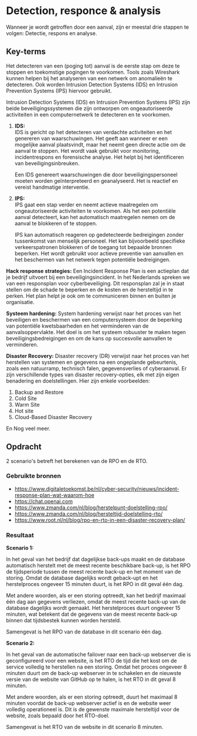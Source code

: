 # Detection, responce & analysis
Wanneer je wordt getroffen door een aanval, zijn er meestal drie stappen te volgen: Detectie, respons en analyse.

## Key-terms
Het detecteren van een (poging tot) aanval is de eerste stap om deze te stoppen en toekomstige pogingen te voorkomen. Tools zoals Wireshark kunnen helpen bij het analyseren van een netwerk om anomalieën te detecteren. Ook worden Intrusion Detection Systems (IDS) en Intrusion Prevention Systems (IPS) hiervoor gebruikt.   

Intrusion Detection Systems (IDS) en Intrusion Prevention Systems (IPS) zijn beide beveiligingssystemen die zijn ontworpen om ongeautoriseerde activiteiten in een computernetwerk te detecteren en te voorkomen. 
  
1. __IDS:__  
IDS is gericht op het detecteren van verdachte activiteiten en het genereren van waarschuwingen. Het geeft aan wanneer er een mogelijke aanval plaatsvindt, maar het neemt geen directe actie om de aanval te stoppen. Het wordt vaak gebruikt voor monitoring, incidentrespons en forensische analyse. Het helpt bij het identificeren van beveiligingsinbreuken.  
  
   Een IDS genereert waarschuwingen die door beveiligingspersoneel moeten worden geïnterpreteerd en geanalyseerd. Het is reactief en vereist handmatige interventie.  

2. __IPS:__  
IPS gaat een stap verder en neemt actieve maatregelen om ongeautoriseerde activiteiten te voorkomen. Als het een potentiële aanval detecteert, kan het automatisch maatregelen nemen om de aanval te blokkeren of te stoppen.  
  
   IPS kan automatisch reageren op gedetecteerde bedreigingen zonder tussenkomst van menselijk personeel. Het kan bijvoorbeeld specifieke verkeerspatronen blokkeren of de toegang tot bepaalde bronnen beperken. Het wordt gebruikt voor actieve preventie van aanvallen en het beschermen van het netwerk tegen potentiële bedreigingen.

__Hack response strategies:__ Een Incident Response Plan is een actieplan dat je bedrijf uitvoert bij een beveiligingsincident. In het Nederlands spreken we van een responsplan voor cyberbeveiliging.
Dit responsplan zal je in staat stellen om de schade te beperken en de kosten en de hersteltijd in te perken. Het plan helpt je ook om te communiceren binnen en buiten je organisatie.

__Systeem hardening:__ System hardening verwijst naar het proces van het beveiligen en beschermen van een computersysteem door de beperking van potentiële kwetsbaarheden en het verminderen van de aanvalsoppervlakte. Het doel is om het systeem robuuster te maken tegen beveiligingsbedreigingen en om de kans op succesvolle aanvallen te verminderen.  
  
__Disaster Recovery:__ Disaster recovery (DR) verwijst naar het proces van het herstellen van systemen en gegevens na een ongeplande gebeurtenis, zoals een natuurramp, technisch falen, gegevensverlies of cyberaanval. Er zijn verschillende types van disaster recovery-opties, elk met zijn eigen benadering en doelstellingen. Hier zijn enkele voorbeelden: 

1. Backup and Restore
2. Cold Site
3. Warm Site
4. Hot site
5. Cloud-Based Disaster Recovery

En Nog veel meer. 

## Opdracht  
2 scenario's betreft het berekenen van de RPO en de RTO.
### Gebruikte bronnen
* https://www.digitaletoekomst.be/nl/cyber-security/nieuws/incident-response-plan-wat-waarom-hoe 
* https://chat.openai.com  
* https://www.zmanda.com/nl/blog/herstelpunt-doelstelling-rpo/ 
* https://www.zmanda.com/nl/blog/hersteltijd-doelstelling-rto/ 
* https://www.root.nl/nl/blog/rpo-en-rto-in-een-disaster-recovery-plan/


### Resultaat
__Scenario 1:__ 

In het geval van het bedrijf dat dagelijkse back-ups maakt en de database automatisch herstelt met de meest recente beschikbare back-up, is het RPO de tijdsperiode tussen de meest recente back-up en het moment van de storing. Omdat de database dagelijks wordt geback-upt en het herstelproces ongeveer 15 minuten duurt, is het RPO in dit geval één dag.

Met andere woorden, als er een storing optreedt, kan het bedrijf maximaal één dag aan gegevens verliezen, omdat de meest recente back-up van de database dagelijks wordt gemaakt. Het herstelproces duurt ongeveer 15 minuten, wat betekent dat de gegevens van de meest recente back-up binnen dat tijdsbestek kunnen worden hersteld.

Samengevat is het RPO van de database in dit scenario één dag.

__Scenario 2:__ 

In het geval van de automatische failover naar een back-up webserver die is geconfigureerd voor een website, is het RTO de tijd die het kost om de service volledig te herstellen na een storing. Omdat het proces ongeveer 8 minuten duurt om de back-up webserver in te schakelen en de nieuwste versie van de website van GitHub op te halen, is het RTO in dit geval 8 minuten.

Met andere woorden, als er een storing optreedt, duurt het maximaal 8 minuten voordat de back-up webserver actief is en de website weer volledig operationeel is. Dit is de gewenste maximale hersteltijd voor de website, zoals bepaald door het RTO-doel.

Samengevat is het RTO van de website in dit scenario 8 minuten.